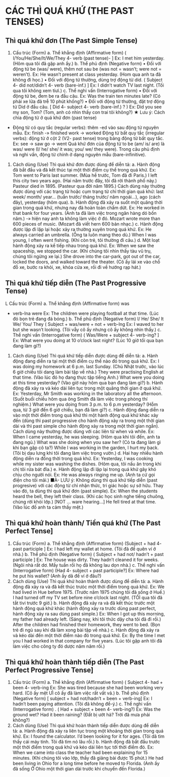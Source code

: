 # CÁC THÌ QUÁ KHỨ (THE PAST TENSES)

## Thì quá khứ đơn (The Past Simple Tense)
1. Cấu trúc (Form)
a. Thể khẳng định (Affirmative form)
( I/You/He/She/It/We/They 4- verb (past tense)-
]
Ex: I met him yesterday. (Hôm qua tôi đã gặp anh ấy.)
b. Thể phủ định (Negative form)
• Đối với động từ be (was/ were), thêm not sau be (was not = wasn’t; were not = weren’t).
Ex: He wasn’t present at class yesterday. (Hom qua anh ta đã không đi học.)
• Đối với động từ thường, dùng trợ động từ did.
( Subject 4- did not/didn’t 4- verb (bare-inf.) ]
Ex: I didn’t watch TV last night. (Tối qua tôi không xem tiưi.)
c. Thể nghi vấn (Interrogative form)
• Đối với động từ be, đem be ra đầu câu.
Ex: Was the train ten minutes late? (Có phải xe lửa đã trễ 10 phút khống?)
• Đối với động từ thường, đặt trợ động từ Did ở đầu câu.
[ Did 4- subject 4- verb (bare-inf.) ? )
Ex: Did you see my son, Tom? (Tom, anh có nhìn thấy con trai tôi không?)
★ Lưu ý: Cách chia động từ ở quá khứ đơn (past tense)
- Động từ có quy tắc (regular verbs): thêm -ed vào sau động từ nguyên mẫu.
Ex: finish -» finished work -> worked
Động từ bất quy tắc (irregular verbs): động từ ở cột 2 (V2- past tense) trong bảng động 
từ bất quy tắc.
Ex: see -> saw go -> went
Quá khứ đơn của động từ to be (am/ is/ are) là was/ were (I/ he/ she/ it was; you/ we/ 
they were).
Trong câu phủ định và nghi vấn, động từ chính ở dạng nguyên mẫu (bare-infinitive).
1. Cách dùng (Use)
Thì quá khứ đơn được dùng để diễn tả:
a. Hành động đã bắt đầu và đã kết thúc tại một thời điểm cụ thể trong quá khứ. Ex: Tom went 
to Paris last summer. (Mùa hề trước, Tom đã đi Paris.)
I left this city two years ago.
(Hai năm trước đây, tôi đã rời thành phố này.) Pasteur died in 1895. (Pasteur qua đời 
năm 1895.)
Cách dùng này thường được dùng với các trạng từ hoặc cụm trạng từ chỉ thời gian quá khứ: 
last week/ month/ year... (tuần trước/ tháng trước/ năm ngoái...), ago (cách đây), yesterday 
(hôm qua).
b. Hành động đã xảy ra suốt một quãng thời gian trong quá khứ, nhưng nay đả hoàn toàn chấm 
dứt.
Ex: He worked in that bank for four years. (Anh ta đã làm việc trong ngân hàng dó bốn 
năm.) -» hiện nay anh ta không làm việc ở đó. Mozart wrote more than 600 pieces of 
music.
(Mozart đã viết hern 600 bản nhạc.)
c. Hành động được lặp đi lặp lại hoặc xảy ra thường xuyên trong quá khứ. Ex: He always 
carried an umbrella. (Ồng ta luôn mang theo dù.)
When I was young, I often went fishing. (Khi còn trẻ, tôi thường đi câu.)
d. Một loạt hành động xảy ra kế tiếp nhau trong quá khứ.
Ex: When we saw the spaceship, we stopped the car.
(Khi chúng tôi nhìn thấy tàu vũ trụ, chúng tôi ngừng xe lại.)
She drove into the car-park, got out of the car, locked the doors, and walked toward the 
theater. (Cô ấy lái xe vào chỗ đỗ xe, bước ra khỏi, xe, khóa cửa xe, rồi đi về hướng rạp 
hát.)

## Thì quá khứ tiếp diễn (The Past Progressive Tense)
L Cấu trúc (Form)
a. Thể khẳng định (Affirmative form)
was
+ verb-lna
were
Ex: The children were playing football at that time. (Lúc đó bọn trẻ đang đá bóng.)
b. Thể phủ định (Negative form)
I/ He/ She/ It 
We/ You/ They
( Subject + was/were + not + verb-Ing
Ex: I waved to her but she wasn’t looking.
(Tôi vẫy cô ấy nhưng cô ấy không nhìn thấy.)
c. Thể nghi vấn (Interrogative form)
( Was/Were + subject 4- verb-ing? ]
Ex: What were you doing at 10 o’clock last night?
(Lúc 10 giờ tối qua bạn đang làm gì?)
1. Cách dùng (Use)
Thì quá khứ tiếp diễn được dùng để diễn tả:
a. Hành động đang diễn ra tại một thời điểm cụ thể nào đó trong quá khứ. Ex: I was doing my 
homework at 6 p.m. last Sunday.
(Chủ Nhật trước, vào lúc 6 giờ chiều tôi dang làm bài tập về nhà.) They were practising 
English at that time.
(Vào lúc đó họ đang thực tập tiếng Anh.) What were you doing at this time yesterday?
(Vào giờ này hôm qua bạn đang làm gì?)
b. Hành động đã xảy ra và kéo dài liên tục trong một quãng thời gian ở quá khứ. Ex: Yesterday, 
Mr Smith was working in the laboratory all the afternoon.
(Suốt buổi chiều hôm qua ông Smith đã làm việc trong phòng thí nghiệm.)
What were you doing from 3 p.m. to 6 p.m yesterday?
(Hỗm qua, từ 3 giờ đến 6 giờ chiều, bạn đã làm gì?)
c. Hành động đang diễn ra vào một thời điểm trong quá khứ thì một hành động quá khứ khác xảy 
đến (dùng thì past progressive cho hành động xảy ra trong một thời gian dài và thì past simple
cho hành động xảy ra trong một thời gian ngắn). Cách dùng này thường được dùng với các liên 
từ when và while.
Ex: When I came yesterday, he was sleeping.
(Hôm qua khi tôi đến, anh ta đang ngủ.) What was she doing when you saw her?
(Cỏ ta đang làm gì khi bạn gặp cô ta?)
While I was working in the garden, I hurt my back.
(Tôi bị dau lưng khi tôi đang làm việc trong vườn.)
d. Hai hay nhiều hành động diễn ra đồng thời trong quá khứ.
Ex: Yesterday, I was cooking while my sister was washing the dishes.
(Hôm qua, tôi nấu ăn trong khi chị tôi rửa bát đĩa.)
e. Hành động lặp đi lặp lại trong quá khứ gây khó chịu cho người nói. Ex: He was always ringing 
me up. (Anh ta cứ gọi điện cho tôi mãi.)
■À- LƯU ý: Không dùng thì quá khứ tiếp diễn (past progresive) với các động từ chỉ nhận thức, 
tri giác hoặc sự sở hữu. Thay vào đó, ta dùng thì quá khứ đơn (past simple).
Ex: When the students heard the bell, they left their class.
(Khi các học sinh nghe tiếng chuông, chúng rời khỏi lớp.) [NOT ... ware hearing...] He 
fell tired at that time. (Vào lúc đố anh ta cảm thấy mệt.)

## Thì quá khứ hoàn thành/ Tiền quá khứ (The Past Perfect Tense]
1. Cấu trúc (Form)
a. Thể khẳng định (Affirmative form)
(Subject + had 4- past participle ]
Ex: I had left my wallet at home. (Tôi đã để quên ví ở nhà.)
b. Thể phủ định (Negative form)
( Subject + had not/ hadn’t + past participle ]
Ex: The house was dirty. They hadn’t cleaned it for weeks.
(Ngôi nhà rất dơ. Mấy tuần rồi họ đã không lau dọn nhà.)
c. Thể nghi vấn (Interrogative form)
(Had 4- subject + past participle?]
Ex: Where had he put his wallet? (Anh ấy dã đế ví ở đâu?)
1. Cách dùng (Use)
Thì quá khứ hoàn thành được dùng để diễn tả:
a. Hành động đã xảy ra và đã kết thúc trưóc một thời điểm trong quá khứ. Ex: We had lived in 
Hue before 1975.
(Trước năm 1975 chúng tôi đã sống ở Huế.)
I had turned off my TV set before nine o’clock last night. (TỐÌ qua tôi đã 
tắt tivi trước 9 giờ.)
b. Hành động đã xảy ra và đã kết thúc trước một hành động quá khứ khác (hành động xảy ra trước 
dùng past perfect, hành động xảy ra sau dùng past simple.)
Ex: When I got up this morning, my father had already left.
(Sáng nay, khi tôi thức dậy cha tôi đã đi rồi.)
After the children had finished their homework, they went to bed. (Bọn trẻ đi ngủ sau 
khi đã làm xong bài tập về nhà.)
c. Hành động đã xảy ra và kéo dài đến một thời điểm nào đó trong quá khứ. Ex: By the time I met 
you I had worked in that company for five years.
(Lúc tôi gặp anh tôi đã làm việc cho công ty đó dược năm năm rồi.)

## Thì quá khứ hoàn thành tiếp diễn (The Past Perfect Progressive Tense]
1. Cấu trúc (Form)
a. Thể khẳng định (Affirmative form)
( Subject 4- had + been 4- verb-ing
Ex: She was tired because she had been working very hard.
(Cô ấy mệt ƯÌ cô ấy đã làm việc rất vất vả.)
b. Thể phủ định (Negative form)
[ subject + had not/hadn’t + been + verb-ing]
Ex: I hadn’t been paying attention. (Tôi đã không để-ý.)
c. Thể nghi vấn (Interrogative form) .
( Had + subject + been 4- verb-ing?)
Ex: Was the ground wet? Had it been raining? (Đất bị ướt hả? Trời đã mưa phải không?)
1. Cách dùng (Use)
Thì quá khứ hoàn thành tiếp diễn được dùng để diễn tả:
a. Hành động đã xảy ra liên tục trong một khoảng thời gian trong quá khứ. Ex: I found the 
calculator. I’d been looking for it for ages.
(Tôi dã tìm thấy cái máy tính. Tôi đã tìm nó lâu rồi.)
b. Hành động đã bắt đầu trước một thời điểm trong quá khứ và kéo dài liên tục tới thời điểm đó.
Ex: When we came into class the teacher had been explaining for 15 minutes. (Khi chúng 
tôi vào lớp, thầy đã giảng bài được 15 phút.) He had been living in Ohio for a long time 
before he moved to Florida. (Anh ấy đã sống Ở Ohio một thời gian dài trước khi chuyển 
đến Florida.)
